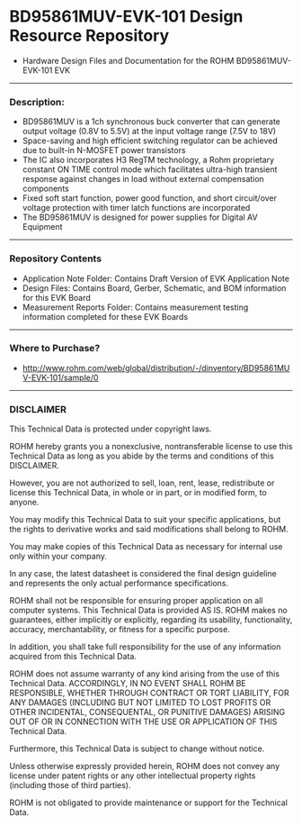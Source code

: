 # BD95861MUV-EVK-101 Design Resource Repository
* Hardware Design Files and Documentation for the ROHM BD95861MUV-EVK-101 EVK

----
### Description: 
* BD95861MUV is a 1ch synchronous buck converter that can generate output voltage (0.8V to 5.5V) at the input voltage range (7.5V to 18V)
* Space-saving and high efficient switching regulator can be achieved due to built-in N-MOSFET power transistors
* The IC also incorporates H3 RegTM technology, a Rohm proprietary constant ON TIME control mode which facilitates ultra-high transient response against changes in load without external compensation components
* Fixed soft start function, power good function, and short circuit/over voltage protection with timer latch functions are incorporated
* The BD95861MUV is designed for power supplies for Digital AV Equipment

----
### Repository Contents
* Application Note Folder: Contains Draft Version of EVK Application Note
* Design Files: Contains Board, Gerber, Schematic, and BOM information for this EVK Board
* Measurement Reports Folder: Contains measurement testing information completed for these EVK Boards

----
### Where to Purchase?
* http://www.rohm.com/web/global/distribution/-/dinventory/BD95861MUV-EVK-101/sample/0

----
### DISCLAIMER
This Technical Data is protected under copyright laws.

ROHM hereby grants you a nonexclusive, nontransferable license to use this Technical Data 
as long as you abide by the terms and conditions of this DISCLAIMER. 

However, you are not authorized to sell, loan, rent, lease, redistribute or license this Technical Data, 
in whole or in part, or in modified form, to anyone.

You may modify this Technical Data to suit your specific applications, 
but the rights to derivative works and said modifications shall belong to ROHM. 

You may make copies of this Technical Data as necessary for internal use only within your company.

In any case, the latest datasheet is considered the final design guideline and represents 
the only actual performance specifications.

ROHM shall not be responsible for ensuring proper application on all computer systems.
This Technical Data is provided AS IS. ROHM makes no guarantees, either implicitly or explicitly, 
regarding its usability, functionality, accuracy, merchantability, or fitness for a specific purpose.

In addition, you shall take full responsibility for the use of any information acquired from this Technical Data. 

ROHM does not assume warranty of any kind arising from the use of this Technical Data. ACCORDINGLY, 
IN NO EVENT SHALL ROHM BE RESPONSIBLE, WHETHER THROUGH CONTRACT OR TORT LIABILITY, 
FOR ANY DAMAGES (INCLUDING BUT NOT LIMITED TO LOST PROFITS OR OTHER INCIDENTAL, CONSEQUENTAL, 
OR PUNITIVE DAMAGES) ARISING OUT OF OR IN CONNECTION WITH THE USE OR APPLICATION OF THIS Technical Data.

Furthermore, this Technical Data is subject to change without notice.

Unless otherwise expressly provided herein, ROHM does not convey any license under patent rights 
or any other intellectual property rights (including those of third parties).

ROHM is not obligated to provide maintenance or support for the Technical Data.
